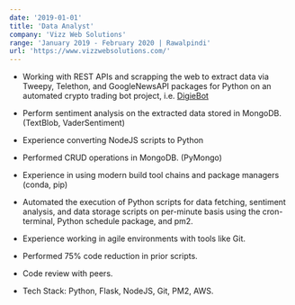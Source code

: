 ```yaml
---
date: '2019-01-01'
title: 'Data Analyst'
company: 'Vizz Web Solutions'
range: 'January 2019 - February 2020 | Rawalpindi'
url: 'https://www.vizzwebsolutions.com/'
---
```


- Working with REST APIs and scrapping the web to extract data via Tweepy, Telethon, and GoogleNewsAPI packages for Python on an automated crypto trading bot project, i.e. [DigieBot](https://digiebot.com/)

- Perform sentiment analysis on the extracted data stored in MongoDB. (TextBlob, VaderSentiment)

- Experience converting NodeJS scripts to Python

- Performed CRUD operations in MongoDB. (PyMongo)

- Experience in using modern build tool chains and package managers (conda, pip) 

- Automated the execution of Python scripts for data fetching, sentiment analysis, and data storage 
scripts on per-minute basis using the cron-terminal, Python schedule package, and pm2.

- Experience working in agile environments with tools like Git.

- Performed 75% code reduction in prior scripts.

- Code review with peers.

- Tech Stack: Python, Flask, NodeJS, Git, PM2, AWS.